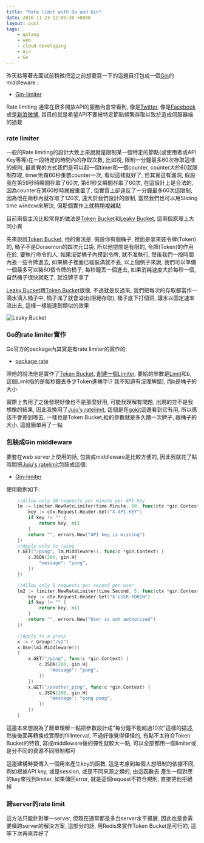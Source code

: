 ```yaml
---
title: "Rate limit with Go and Gin"
date: 2016-11-23 12:05:38 +0800
layout: post
tags: 
    - golang
    - web
    - cloud developing
    - Gin
    - Go
---
```


昨天趁等著去面試前稍微把這之前想要寫一下的這題目打包成一個[Gin](https://github.com/gin-gonic/gin)的middleware :

* [Gin-limiter](https://github.com/julianshen/gin-limiter) 

Rate limiting 通常在很多開放API的服務內會常看到, 像是[Twitter](https://dev.twitter.com/rest/public/rate-limiting),
像是[Facebook](https://developers.facebook.com/docs/graph-api/advanced/rate-limiting)或是[新浪微博](http://open.weibo.com/wiki/Rate-limiting),
其目的就是希望API不要被特定節點頻繁存取以致於造成伺服器端的過載

### rate limiter ###

一般的Rate limiting的設計大致上來說就是限制某一個特定的節點(或使用者或API Key等等)在一段特定的時間內的存取次數,
比如說, 限制一分鐘最多60次存取這樣的規則, 最直覺的方式我們是可以起一個timer和一個counter, counter大於60就限制存取, timer則每60秒重置counter一次,
看似這樣就好了, 但其實這有漏洞, 假設我在第59秒時瞬間存取了60次, 第61秒又瞬間存取了60次, 在這設計上是合法的, 因為counter在第60秒時就被重置了,
但實質上卻違反了一分鐘最多60次這限制, 因為他在兩秒內就存取了120次, 遠大於我們設計的限制, 當然我們也可以用Sliding time window來解決,
但那個實作上就稍稍複雜點

目前兩個主流比較常見的做法是[Token Bucket](https://en.wikipedia.org/wiki/Token_bucket)和[Leaky Bucket](https://en.wikipedia.org/wiki/Leaky_bucket),
這兩個原理上大同小異

先來說說[Token Bucket](https://en.wikipedia.org/wiki/Token_bucket), 他的做法是, 假設你有個桶子, 裡面是拿來裝令牌(Token)的,
桶子不是Doraemon的四次元口袋, 所以他空間是有限的, 令牌(Token)的作用在於, 要執行命令的人, 如果沒從桶子內摸到令牌, 就不准執行,
然後我們一段時間內丟一些令牌進去, 如果桶子裡面已經裝滿就不丟, 以上個例子來說, 我們可以準備一個最多可以裝60個令牌的桶子, 每秒鐘丟一個進去,
如果消耗速度大於每秒一個, 自然桶子很快就乾了, 就沒牌子拿了

[Leaky Bucket](https://en.wikipedia.org/wiki/Leaky_bucket)跟[Token Bucket](https://en.wikipedia.org/wiki/Token_bucket)很像, 不過就是反過來, 
我們把每次的存取都當作一滴水滴入桶子中, 桶子滿了就會溢出(拒絕存取), 桶子底下打個洞, 讓水以固定速率流出去, 這樣一樣能達到類似的效果

![Leaky Bucket](https://upload.wikimedia.org/wikipedia/commons/c/c4/Leaky_bucket_analogy.JPG)

### Go的rate limiter實作 ###

Go官方的package內其實是有rate limiter的實作的: 

* [package rate](https://godoc.org/golang.org/x/time/rate)

照他的說法他是實作了[Token Bucket](https://en.wikipedia.org/wiki/Token_bucket), [創建一個Limiter](https://godoc.org/golang.org/x/time/rate#NewLimiter),
要給的參數是[Limit](https://godoc.org/golang.org/x/time/rate#Limit)和b, 這個Limit指的是每秒鐘丟多少Token進桶字(? 我不知道有沒理解錯),
而b是桶子的大小

實際上去用了之後發現好像也不是那麼好用, 可能我理解有問題, 出現的並不是我想像的結果, 因此我換用了[Juju's ratelimit](https://github.com/juju/ratelimit),
這個是在[gokit](https://github.com/go-kit/kit)這邊看到它有用, 所以應該不會差到哪去, 一樣也是Token Bucket,給的參數就是多久餵一次牌子, 跟桶子的大小, 這就簡單用了一點

### 包裝成Gin middleware ###

要套在web server上使用的話, 包裝成middleware是比較方便的, 因此我就花了點時間把[Juju's ratelimit](https://github.com/juju/ratelimit)包裝成這個:

* [Gin-limiter](https://github.com/julianshen/gin-limiter) 

使用範例如下:

```go
    //Allow only 10 requests per minute per API-Key
	lm := limiter.NewRateLimiter(time.Minute, 10, func(ctx *gin.Context) (string, error) {
		key := ctx.Request.Header.Get("X-API-KEY")
		if key != "" {
			return key, nil
		}
		return "", errors.New("API key is missing")
	})
	//Apply only to /ping
	r.GET("/ping", lm.Middleware(), func(c *gin.Context) {
		c.JSON(200, gin.H{
			"message": "pong",
		})
	})

	//Allow only 5 requests per second per user
	lm2 := limiter.NewRateLimiter(time.Second, 5, func(ctx *gin.Context) (string, error) {
		key := ctx.Request.Header.Get("X-USER-TOKEN")
		if key != "" {
			return key, nil
		}
		return "", errors.New("User is not authorized")
	})

	//Apply to a group
	x := r.Group("/v2")
	x.Use(lm2.Middleware())
	{
		x.GET("/ping", func(c *gin.Context) {
			c.JSON(200, gin.H{
				"message": "pong",
			})
		})
		x.GET("/another_ping", func(c *gin.Context) {
			c.JSON(200, gin.H{
				"message": "pong pong",
			})
		})
	}
```

這邊本來想說為了簡單理解一點把參數設計成"每分鐘不能超過10次"這樣的描述, 然後後面再轉換成實際的fillInterval, 不過好像覺得怪怪的,
有點不太符合Token Bucket的特質, 寫成middleware後的彈性就較大一點, 可以全部都用一個limiter或是分不同的資源不同限制都可

這邊建構時要傳入一個用來產生key的函數, 這是考慮到每個人想限制的依據不同, 例如根據API key, 或是session, 或是不同來源之類的, 由這函數去
產生一個對應的key來找到limiter, 如果傳回error, 就是這個request不符合規則, 直接把他拒絕掉

### 跨server的rate limit ###

這方法只能針對單一server, 但現在通常都是多台server水平擴展, 因此也是會需要橫跨server的解決方案, 這部分的話, 用Redis來實作Token Bucket是可行的, 這等下次再來弄好了